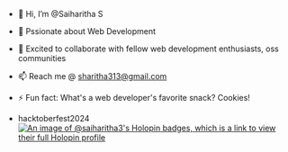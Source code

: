 - 👋 Hi, I’m @Saiharitha S
- 👀 Pssionate about Web Development
- 💞️ Excited to collaborate with fellow web development enthusiasts, oss communities
- 📫 Reach me @ sharitha313@gmail.com
- ⚡ Fun fact: What's a web developer's favorite snack? Cookies!

- hacktoberfest2024
  [![An image of @saiharitha3's Holopin badges, which is a link to view their full Holopin profile](https://holopin.me/saiharitha3)](https://holopin.io/@saiharitha3)


<!---
Saiharitha3/Saiharitha3 is a ✨ special ✨ repository because its `README.md` (this file) appears on your GitHub profile.
You can click the Preview link to take a look at your changes.
--->
